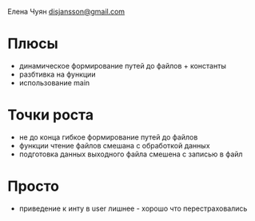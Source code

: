 Елена Чуян
disjansson@gmail.com

# Плюсы
* динамическое формирование путей до файлов + константы
* разбтивка на функции
* использование main


# Точки роста
* не до конца гибкое формирование путей до файлов
* функции чтение файлов смешана с обработкой данных
* подготовка данных выходного файла смешена с записью в файл



# Просто
*  приведение к инту в user лишнее - хорошо что перестраховались


